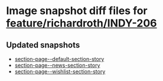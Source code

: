 # Image snapshot diff files for [feature/richardroth/INDY-206](https://github.com/brightsitesconsulting/indy100-pwamp/pull/635)

## Updated snapshots
- [section-page--default-section-story](./section-page--default-section-story)
- [section-page--news-section-story](./section-page--news-section-story)
- [section-page--wishlist-section-story](./section-page--wishlist-section-story)
